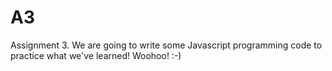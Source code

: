 # A3
Assignment 3. We are going to write some Javascript programming code to practice what we've learned! Woohoo! :-)
